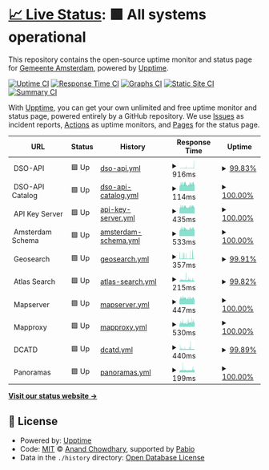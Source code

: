 # [📈 Live Status](https://amsterdam.github.io/amsterdam-uptime): <!--live status--> **🟩 All systems operational**

This repository contains the open-source uptime monitor and status page for [Gemeente Amsterdam](https://data.amsterdam.nl), powered by [Upptime](https://github.com/upptime/upptime).

[![Uptime CI](https://github.com/amsterdam/amsterdam-uptime/workflows/Uptime%20CI/badge.svg)](https://github.com/amsterdam/amsterdam-uptime/actions?query=workflow%3A%22Uptime+CI%22)
[![Response Time CI](https://github.com/amsterdam/amsterdam-uptime/workflows/Response%20Time%20CI/badge.svg)](https://github.com/amsterdam/amsterdam-uptime/actions?query=workflow%3A%22Response+Time+CI%22)
[![Graphs CI](https://github.com/amsterdam/amsterdam-uptime/workflows/Graphs%20CI/badge.svg)](https://github.com/amsterdam/amsterdam-uptime/actions?query=workflow%3A%22Graphs+CI%22)
[![Static Site CI](https://github.com/amsterdam/amsterdam-uptime/workflows/Static%20Site%20CI/badge.svg)](https://github.com/amsterdam/amsterdam-uptime/actions?query=workflow%3A%22Static+Site+CI%22)
[![Summary CI](https://github.com/amsterdam/amsterdam-uptime/workflows/Summary%20CI/badge.svg)](https://github.com/amsterdam/amsterdam-uptime/actions?query=workflow%3A%22Summary+CI%22)

With [Upptime](https://upptime.js.org), you can get your own unlimited and free uptime monitor and status page, powered entirely by a GitHub repository. We use [Issues](https://github.com/amsterdam/amsterdam-uptime/issues) as incident reports, [Actions](https://github.com/amsterdam/amsterdam-uptime/actions) as uptime monitors, and [Pages](https://amsterdam.github.io/amsterdam-uptime) for the status page.

<!--start: status pages-->
<!-- This summary is generated by Upptime (https://github.com/upptime/upptime) -->
<!-- Do not edit this manually, your changes will be overwritten -->
<!-- prettier-ignore -->
| URL | Status | History | Response Time | Uptime |
| --- | ------ | ------- | ------------- | ------ |
| <img alt="" src="https://icons.duckduckgo.com/ip3/null.ico" height="13"> DSO-API | 🟩 Up | [dso-api.yml](https://github.com/Amsterdam/amsterdam-uptime/commits/HEAD/history/dso-api.yml) | <details><summary><img alt="Response time graph" src="./graphs/dso-api/response-time-week.png" height="20"> 916ms</summary><br><a href="https://amsterdam.github.io/amsterdam-uptime/history/dso-api"><img alt="Response time 847" src="https://img.shields.io/endpoint?url=https%3A%2F%2Fraw.githubusercontent.com%2FAmsterdam%2Famsterdam-uptime%2FHEAD%2Fapi%2Fdso-api%2Fresponse-time.json"></a><br><a href="https://amsterdam.github.io/amsterdam-uptime/history/dso-api"><img alt="24-hour response time 2045" src="https://img.shields.io/endpoint?url=https%3A%2F%2Fraw.githubusercontent.com%2FAmsterdam%2Famsterdam-uptime%2FHEAD%2Fapi%2Fdso-api%2Fresponse-time-day.json"></a><br><a href="https://amsterdam.github.io/amsterdam-uptime/history/dso-api"><img alt="7-day response time 916" src="https://img.shields.io/endpoint?url=https%3A%2F%2Fraw.githubusercontent.com%2FAmsterdam%2Famsterdam-uptime%2FHEAD%2Fapi%2Fdso-api%2Fresponse-time-week.json"></a><br><a href="https://amsterdam.github.io/amsterdam-uptime/history/dso-api"><img alt="30-day response time 782" src="https://img.shields.io/endpoint?url=https%3A%2F%2Fraw.githubusercontent.com%2FAmsterdam%2Famsterdam-uptime%2FHEAD%2Fapi%2Fdso-api%2Fresponse-time-month.json"></a><br><a href="https://amsterdam.github.io/amsterdam-uptime/history/dso-api"><img alt="1-year response time 847" src="https://img.shields.io/endpoint?url=https%3A%2F%2Fraw.githubusercontent.com%2FAmsterdam%2Famsterdam-uptime%2FHEAD%2Fapi%2Fdso-api%2Fresponse-time-year.json"></a></details> | <details><summary><a href="https://amsterdam.github.io/amsterdam-uptime/history/dso-api">99.83%</a></summary><a href="https://amsterdam.github.io/amsterdam-uptime/history/dso-api"><img alt="All-time uptime 95.35%" src="https://img.shields.io/endpoint?url=https%3A%2F%2Fraw.githubusercontent.com%2FAmsterdam%2Famsterdam-uptime%2FHEAD%2Fapi%2Fdso-api%2Fuptime.json"></a><br><a href="https://amsterdam.github.io/amsterdam-uptime/history/dso-api"><img alt="24-hour uptime 99.56%" src="https://img.shields.io/endpoint?url=https%3A%2F%2Fraw.githubusercontent.com%2FAmsterdam%2Famsterdam-uptime%2FHEAD%2Fapi%2Fdso-api%2Fuptime-day.json"></a><br><a href="https://amsterdam.github.io/amsterdam-uptime/history/dso-api"><img alt="7-day uptime 99.83%" src="https://img.shields.io/endpoint?url=https%3A%2F%2Fraw.githubusercontent.com%2FAmsterdam%2Famsterdam-uptime%2FHEAD%2Fapi%2Fdso-api%2Fuptime-week.json"></a><br><a href="https://amsterdam.github.io/amsterdam-uptime/history/dso-api"><img alt="30-day uptime 99.92%" src="https://img.shields.io/endpoint?url=https%3A%2F%2Fraw.githubusercontent.com%2FAmsterdam%2Famsterdam-uptime%2FHEAD%2Fapi%2Fdso-api%2Fuptime-month.json"></a><br><a href="https://amsterdam.github.io/amsterdam-uptime/history/dso-api"><img alt="1-year uptime 95.35%" src="https://img.shields.io/endpoint?url=https%3A%2F%2Fraw.githubusercontent.com%2FAmsterdam%2Famsterdam-uptime%2FHEAD%2Fapi%2Fdso-api%2Fuptime-year.json"></a></details>
| <img alt="" src="https://icons.duckduckgo.com/ip3/null.ico" height="13"> DSO-API Catalog | 🟩 Up | [dso-api-catalog.yml](https://github.com/Amsterdam/amsterdam-uptime/commits/HEAD/history/dso-api-catalog.yml) | <details><summary><img alt="Response time graph" src="./graphs/dso-api-catalog/response-time-week.png" height="20"> 114ms</summary><br><a href="https://amsterdam.github.io/amsterdam-uptime/history/dso-api-catalog"><img alt="Response time 119" src="https://img.shields.io/endpoint?url=https%3A%2F%2Fraw.githubusercontent.com%2FAmsterdam%2Famsterdam-uptime%2FHEAD%2Fapi%2Fdso-api-catalog%2Fresponse-time.json"></a><br><a href="https://amsterdam.github.io/amsterdam-uptime/history/dso-api-catalog"><img alt="24-hour response time 127" src="https://img.shields.io/endpoint?url=https%3A%2F%2Fraw.githubusercontent.com%2FAmsterdam%2Famsterdam-uptime%2FHEAD%2Fapi%2Fdso-api-catalog%2Fresponse-time-day.json"></a><br><a href="https://amsterdam.github.io/amsterdam-uptime/history/dso-api-catalog"><img alt="7-day response time 114" src="https://img.shields.io/endpoint?url=https%3A%2F%2Fraw.githubusercontent.com%2FAmsterdam%2Famsterdam-uptime%2FHEAD%2Fapi%2Fdso-api-catalog%2Fresponse-time-week.json"></a><br><a href="https://amsterdam.github.io/amsterdam-uptime/history/dso-api-catalog"><img alt="30-day response time 115" src="https://img.shields.io/endpoint?url=https%3A%2F%2Fraw.githubusercontent.com%2FAmsterdam%2Famsterdam-uptime%2FHEAD%2Fapi%2Fdso-api-catalog%2Fresponse-time-month.json"></a><br><a href="https://amsterdam.github.io/amsterdam-uptime/history/dso-api-catalog"><img alt="1-year response time 119" src="https://img.shields.io/endpoint?url=https%3A%2F%2Fraw.githubusercontent.com%2FAmsterdam%2Famsterdam-uptime%2FHEAD%2Fapi%2Fdso-api-catalog%2Fresponse-time-year.json"></a></details> | <details><summary><a href="https://amsterdam.github.io/amsterdam-uptime/history/dso-api-catalog">100.00%</a></summary><a href="https://amsterdam.github.io/amsterdam-uptime/history/dso-api-catalog"><img alt="All-time uptime 98.87%" src="https://img.shields.io/endpoint?url=https%3A%2F%2Fraw.githubusercontent.com%2FAmsterdam%2Famsterdam-uptime%2FHEAD%2Fapi%2Fdso-api-catalog%2Fuptime.json"></a><br><a href="https://amsterdam.github.io/amsterdam-uptime/history/dso-api-catalog"><img alt="24-hour uptime 100.00%" src="https://img.shields.io/endpoint?url=https%3A%2F%2Fraw.githubusercontent.com%2FAmsterdam%2Famsterdam-uptime%2FHEAD%2Fapi%2Fdso-api-catalog%2Fuptime-day.json"></a><br><a href="https://amsterdam.github.io/amsterdam-uptime/history/dso-api-catalog"><img alt="7-day uptime 100.00%" src="https://img.shields.io/endpoint?url=https%3A%2F%2Fraw.githubusercontent.com%2FAmsterdam%2Famsterdam-uptime%2FHEAD%2Fapi%2Fdso-api-catalog%2Fuptime-week.json"></a><br><a href="https://amsterdam.github.io/amsterdam-uptime/history/dso-api-catalog"><img alt="30-day uptime 100.00%" src="https://img.shields.io/endpoint?url=https%3A%2F%2Fraw.githubusercontent.com%2FAmsterdam%2Famsterdam-uptime%2FHEAD%2Fapi%2Fdso-api-catalog%2Fuptime-month.json"></a><br><a href="https://amsterdam.github.io/amsterdam-uptime/history/dso-api-catalog"><img alt="1-year uptime 98.87%" src="https://img.shields.io/endpoint?url=https%3A%2F%2Fraw.githubusercontent.com%2FAmsterdam%2Famsterdam-uptime%2FHEAD%2Fapi%2Fdso-api-catalog%2Fuptime-year.json"></a></details>
| <img alt="" src="https://icons.duckduckgo.com/ip3/null.ico" height="13"> API Key Server | 🟩 Up | [api-key-server.yml](https://github.com/Amsterdam/amsterdam-uptime/commits/HEAD/history/api-key-server.yml) | <details><summary><img alt="Response time graph" src="./graphs/api-key-server/response-time-week.png" height="20"> 435ms</summary><br><a href="https://amsterdam.github.io/amsterdam-uptime/history/api-key-server"><img alt="Response time 458" src="https://img.shields.io/endpoint?url=https%3A%2F%2Fraw.githubusercontent.com%2FAmsterdam%2Famsterdam-uptime%2FHEAD%2Fapi%2Fapi-key-server%2Fresponse-time.json"></a><br><a href="https://amsterdam.github.io/amsterdam-uptime/history/api-key-server"><img alt="24-hour response time 465" src="https://img.shields.io/endpoint?url=https%3A%2F%2Fraw.githubusercontent.com%2FAmsterdam%2Famsterdam-uptime%2FHEAD%2Fapi%2Fapi-key-server%2Fresponse-time-day.json"></a><br><a href="https://amsterdam.github.io/amsterdam-uptime/history/api-key-server"><img alt="7-day response time 435" src="https://img.shields.io/endpoint?url=https%3A%2F%2Fraw.githubusercontent.com%2FAmsterdam%2Famsterdam-uptime%2FHEAD%2Fapi%2Fapi-key-server%2Fresponse-time-week.json"></a><br><a href="https://amsterdam.github.io/amsterdam-uptime/history/api-key-server"><img alt="30-day response time 446" src="https://img.shields.io/endpoint?url=https%3A%2F%2Fraw.githubusercontent.com%2FAmsterdam%2Famsterdam-uptime%2FHEAD%2Fapi%2Fapi-key-server%2Fresponse-time-month.json"></a><br><a href="https://amsterdam.github.io/amsterdam-uptime/history/api-key-server"><img alt="1-year response time 458" src="https://img.shields.io/endpoint?url=https%3A%2F%2Fraw.githubusercontent.com%2FAmsterdam%2Famsterdam-uptime%2FHEAD%2Fapi%2Fapi-key-server%2Fresponse-time-year.json"></a></details> | <details><summary><a href="https://amsterdam.github.io/amsterdam-uptime/history/api-key-server">100.00%</a></summary><a href="https://amsterdam.github.io/amsterdam-uptime/history/api-key-server"><img alt="All-time uptime 90.48%" src="https://img.shields.io/endpoint?url=https%3A%2F%2Fraw.githubusercontent.com%2FAmsterdam%2Famsterdam-uptime%2FHEAD%2Fapi%2Fapi-key-server%2Fuptime.json"></a><br><a href="https://amsterdam.github.io/amsterdam-uptime/history/api-key-server"><img alt="24-hour uptime 100.00%" src="https://img.shields.io/endpoint?url=https%3A%2F%2Fraw.githubusercontent.com%2FAmsterdam%2Famsterdam-uptime%2FHEAD%2Fapi%2Fapi-key-server%2Fuptime-day.json"></a><br><a href="https://amsterdam.github.io/amsterdam-uptime/history/api-key-server"><img alt="7-day uptime 100.00%" src="https://img.shields.io/endpoint?url=https%3A%2F%2Fraw.githubusercontent.com%2FAmsterdam%2Famsterdam-uptime%2FHEAD%2Fapi%2Fapi-key-server%2Fuptime-week.json"></a><br><a href="https://amsterdam.github.io/amsterdam-uptime/history/api-key-server"><img alt="30-day uptime 100.00%" src="https://img.shields.io/endpoint?url=https%3A%2F%2Fraw.githubusercontent.com%2FAmsterdam%2Famsterdam-uptime%2FHEAD%2Fapi%2Fapi-key-server%2Fuptime-month.json"></a><br><a href="https://amsterdam.github.io/amsterdam-uptime/history/api-key-server"><img alt="1-year uptime 90.48%" src="https://img.shields.io/endpoint?url=https%3A%2F%2Fraw.githubusercontent.com%2FAmsterdam%2Famsterdam-uptime%2FHEAD%2Fapi%2Fapi-key-server%2Fuptime-year.json"></a></details>
| <img alt="" src="https://icons.duckduckgo.com/ip3/null.ico" height="13"> Amsterdam Schema | 🟩 Up | [amsterdam-schema.yml](https://github.com/Amsterdam/amsterdam-uptime/commits/HEAD/history/amsterdam-schema.yml) | <details><summary><img alt="Response time graph" src="./graphs/amsterdam-schema/response-time-week.png" height="20"> 533ms</summary><br><a href="https://amsterdam.github.io/amsterdam-uptime/history/amsterdam-schema"><img alt="Response time 570" src="https://img.shields.io/endpoint?url=https%3A%2F%2Fraw.githubusercontent.com%2FAmsterdam%2Famsterdam-uptime%2FHEAD%2Fapi%2Famsterdam-schema%2Fresponse-time.json"></a><br><a href="https://amsterdam.github.io/amsterdam-uptime/history/amsterdam-schema"><img alt="24-hour response time 582" src="https://img.shields.io/endpoint?url=https%3A%2F%2Fraw.githubusercontent.com%2FAmsterdam%2Famsterdam-uptime%2FHEAD%2Fapi%2Famsterdam-schema%2Fresponse-time-day.json"></a><br><a href="https://amsterdam.github.io/amsterdam-uptime/history/amsterdam-schema"><img alt="7-day response time 533" src="https://img.shields.io/endpoint?url=https%3A%2F%2Fraw.githubusercontent.com%2FAmsterdam%2Famsterdam-uptime%2FHEAD%2Fapi%2Famsterdam-schema%2Fresponse-time-week.json"></a><br><a href="https://amsterdam.github.io/amsterdam-uptime/history/amsterdam-schema"><img alt="30-day response time 545" src="https://img.shields.io/endpoint?url=https%3A%2F%2Fraw.githubusercontent.com%2FAmsterdam%2Famsterdam-uptime%2FHEAD%2Fapi%2Famsterdam-schema%2Fresponse-time-month.json"></a><br><a href="https://amsterdam.github.io/amsterdam-uptime/history/amsterdam-schema"><img alt="1-year response time 570" src="https://img.shields.io/endpoint?url=https%3A%2F%2Fraw.githubusercontent.com%2FAmsterdam%2Famsterdam-uptime%2FHEAD%2Fapi%2Famsterdam-schema%2Fresponse-time-year.json"></a></details> | <details><summary><a href="https://amsterdam.github.io/amsterdam-uptime/history/amsterdam-schema">100.00%</a></summary><a href="https://amsterdam.github.io/amsterdam-uptime/history/amsterdam-schema"><img alt="All-time uptime 99.99%" src="https://img.shields.io/endpoint?url=https%3A%2F%2Fraw.githubusercontent.com%2FAmsterdam%2Famsterdam-uptime%2FHEAD%2Fapi%2Famsterdam-schema%2Fuptime.json"></a><br><a href="https://amsterdam.github.io/amsterdam-uptime/history/amsterdam-schema"><img alt="24-hour uptime 100.00%" src="https://img.shields.io/endpoint?url=https%3A%2F%2Fraw.githubusercontent.com%2FAmsterdam%2Famsterdam-uptime%2FHEAD%2Fapi%2Famsterdam-schema%2Fuptime-day.json"></a><br><a href="https://amsterdam.github.io/amsterdam-uptime/history/amsterdam-schema"><img alt="7-day uptime 100.00%" src="https://img.shields.io/endpoint?url=https%3A%2F%2Fraw.githubusercontent.com%2FAmsterdam%2Famsterdam-uptime%2FHEAD%2Fapi%2Famsterdam-schema%2Fuptime-week.json"></a><br><a href="https://amsterdam.github.io/amsterdam-uptime/history/amsterdam-schema"><img alt="30-day uptime 99.99%" src="https://img.shields.io/endpoint?url=https%3A%2F%2Fraw.githubusercontent.com%2FAmsterdam%2Famsterdam-uptime%2FHEAD%2Fapi%2Famsterdam-schema%2Fuptime-month.json"></a><br><a href="https://amsterdam.github.io/amsterdam-uptime/history/amsterdam-schema"><img alt="1-year uptime 99.99%" src="https://img.shields.io/endpoint?url=https%3A%2F%2Fraw.githubusercontent.com%2FAmsterdam%2Famsterdam-uptime%2FHEAD%2Fapi%2Famsterdam-schema%2Fuptime-year.json"></a></details>
| <img alt="" src="https://icons.duckduckgo.com/ip3/null.ico" height="13"> Geosearch | 🟩 Up | [geosearch.yml](https://github.com/Amsterdam/amsterdam-uptime/commits/HEAD/history/geosearch.yml) | <details><summary><img alt="Response time graph" src="./graphs/geosearch/response-time-week.png" height="20"> 357ms</summary><br><a href="https://amsterdam.github.io/amsterdam-uptime/history/geosearch"><img alt="Response time 392" src="https://img.shields.io/endpoint?url=https%3A%2F%2Fraw.githubusercontent.com%2FAmsterdam%2Famsterdam-uptime%2FHEAD%2Fapi%2Fgeosearch%2Fresponse-time.json"></a><br><a href="https://amsterdam.github.io/amsterdam-uptime/history/geosearch"><img alt="24-hour response time 559" src="https://img.shields.io/endpoint?url=https%3A%2F%2Fraw.githubusercontent.com%2FAmsterdam%2Famsterdam-uptime%2FHEAD%2Fapi%2Fgeosearch%2Fresponse-time-day.json"></a><br><a href="https://amsterdam.github.io/amsterdam-uptime/history/geosearch"><img alt="7-day response time 357" src="https://img.shields.io/endpoint?url=https%3A%2F%2Fraw.githubusercontent.com%2FAmsterdam%2Famsterdam-uptime%2FHEAD%2Fapi%2Fgeosearch%2Fresponse-time-week.json"></a><br><a href="https://amsterdam.github.io/amsterdam-uptime/history/geosearch"><img alt="30-day response time 377" src="https://img.shields.io/endpoint?url=https%3A%2F%2Fraw.githubusercontent.com%2FAmsterdam%2Famsterdam-uptime%2FHEAD%2Fapi%2Fgeosearch%2Fresponse-time-month.json"></a><br><a href="https://amsterdam.github.io/amsterdam-uptime/history/geosearch"><img alt="1-year response time 392" src="https://img.shields.io/endpoint?url=https%3A%2F%2Fraw.githubusercontent.com%2FAmsterdam%2Famsterdam-uptime%2FHEAD%2Fapi%2Fgeosearch%2Fresponse-time-year.json"></a></details> | <details><summary><a href="https://amsterdam.github.io/amsterdam-uptime/history/geosearch">99.91%</a></summary><a href="https://amsterdam.github.io/amsterdam-uptime/history/geosearch"><img alt="All-time uptime 98.28%" src="https://img.shields.io/endpoint?url=https%3A%2F%2Fraw.githubusercontent.com%2FAmsterdam%2Famsterdam-uptime%2FHEAD%2Fapi%2Fgeosearch%2Fuptime.json"></a><br><a href="https://amsterdam.github.io/amsterdam-uptime/history/geosearch"><img alt="24-hour uptime 99.34%" src="https://img.shields.io/endpoint?url=https%3A%2F%2Fraw.githubusercontent.com%2FAmsterdam%2Famsterdam-uptime%2FHEAD%2Fapi%2Fgeosearch%2Fuptime-day.json"></a><br><a href="https://amsterdam.github.io/amsterdam-uptime/history/geosearch"><img alt="7-day uptime 99.91%" src="https://img.shields.io/endpoint?url=https%3A%2F%2Fraw.githubusercontent.com%2FAmsterdam%2Famsterdam-uptime%2FHEAD%2Fapi%2Fgeosearch%2Fuptime-week.json"></a><br><a href="https://amsterdam.github.io/amsterdam-uptime/history/geosearch"><img alt="30-day uptime 99.92%" src="https://img.shields.io/endpoint?url=https%3A%2F%2Fraw.githubusercontent.com%2FAmsterdam%2Famsterdam-uptime%2FHEAD%2Fapi%2Fgeosearch%2Fuptime-month.json"></a><br><a href="https://amsterdam.github.io/amsterdam-uptime/history/geosearch"><img alt="1-year uptime 98.28%" src="https://img.shields.io/endpoint?url=https%3A%2F%2Fraw.githubusercontent.com%2FAmsterdam%2Famsterdam-uptime%2FHEAD%2Fapi%2Fgeosearch%2Fuptime-year.json"></a></details>
| <img alt="" src="https://icons.duckduckgo.com/ip3/null.ico" height="13"> Atlas Search | 🟩 Up | [atlas-search.yml](https://github.com/Amsterdam/amsterdam-uptime/commits/HEAD/history/atlas-search.yml) | <details><summary><img alt="Response time graph" src="./graphs/atlas-search/response-time-week.png" height="20"> 215ms</summary><br><a href="https://amsterdam.github.io/amsterdam-uptime/history/atlas-search"><img alt="Response time 170" src="https://img.shields.io/endpoint?url=https%3A%2F%2Fraw.githubusercontent.com%2FAmsterdam%2Famsterdam-uptime%2FHEAD%2Fapi%2Fatlas-search%2Fresponse-time.json"></a><br><a href="https://amsterdam.github.io/amsterdam-uptime/history/atlas-search"><img alt="24-hour response time 196" src="https://img.shields.io/endpoint?url=https%3A%2F%2Fraw.githubusercontent.com%2FAmsterdam%2Famsterdam-uptime%2FHEAD%2Fapi%2Fatlas-search%2Fresponse-time-day.json"></a><br><a href="https://amsterdam.github.io/amsterdam-uptime/history/atlas-search"><img alt="7-day response time 215" src="https://img.shields.io/endpoint?url=https%3A%2F%2Fraw.githubusercontent.com%2FAmsterdam%2Famsterdam-uptime%2FHEAD%2Fapi%2Fatlas-search%2Fresponse-time-week.json"></a><br><a href="https://amsterdam.github.io/amsterdam-uptime/history/atlas-search"><img alt="30-day response time 185" src="https://img.shields.io/endpoint?url=https%3A%2F%2Fraw.githubusercontent.com%2FAmsterdam%2Famsterdam-uptime%2FHEAD%2Fapi%2Fatlas-search%2Fresponse-time-month.json"></a><br><a href="https://amsterdam.github.io/amsterdam-uptime/history/atlas-search"><img alt="1-year response time 170" src="https://img.shields.io/endpoint?url=https%3A%2F%2Fraw.githubusercontent.com%2FAmsterdam%2Famsterdam-uptime%2FHEAD%2Fapi%2Fatlas-search%2Fresponse-time-year.json"></a></details> | <details><summary><a href="https://amsterdam.github.io/amsterdam-uptime/history/atlas-search">99.82%</a></summary><a href="https://amsterdam.github.io/amsterdam-uptime/history/atlas-search"><img alt="All-time uptime 99.97%" src="https://img.shields.io/endpoint?url=https%3A%2F%2Fraw.githubusercontent.com%2FAmsterdam%2Famsterdam-uptime%2FHEAD%2Fapi%2Fatlas-search%2Fuptime.json"></a><br><a href="https://amsterdam.github.io/amsterdam-uptime/history/atlas-search"><img alt="24-hour uptime 100.00%" src="https://img.shields.io/endpoint?url=https%3A%2F%2Fraw.githubusercontent.com%2FAmsterdam%2Famsterdam-uptime%2FHEAD%2Fapi%2Fatlas-search%2Fuptime-day.json"></a><br><a href="https://amsterdam.github.io/amsterdam-uptime/history/atlas-search"><img alt="7-day uptime 99.82%" src="https://img.shields.io/endpoint?url=https%3A%2F%2Fraw.githubusercontent.com%2FAmsterdam%2Famsterdam-uptime%2FHEAD%2Fapi%2Fatlas-search%2Fuptime-week.json"></a><br><a href="https://amsterdam.github.io/amsterdam-uptime/history/atlas-search"><img alt="30-day uptime 99.94%" src="https://img.shields.io/endpoint?url=https%3A%2F%2Fraw.githubusercontent.com%2FAmsterdam%2Famsterdam-uptime%2FHEAD%2Fapi%2Fatlas-search%2Fuptime-month.json"></a><br><a href="https://amsterdam.github.io/amsterdam-uptime/history/atlas-search"><img alt="1-year uptime 99.97%" src="https://img.shields.io/endpoint?url=https%3A%2F%2Fraw.githubusercontent.com%2FAmsterdam%2Famsterdam-uptime%2FHEAD%2Fapi%2Fatlas-search%2Fuptime-year.json"></a></details>
| <img alt="" src="https://icons.duckduckgo.com/ip3/null.ico" height="13"> Mapserver | 🟩 Up | [mapserver.yml](https://github.com/Amsterdam/amsterdam-uptime/commits/HEAD/history/mapserver.yml) | <details><summary><img alt="Response time graph" src="./graphs/mapserver/response-time-week.png" height="20"> 447ms</summary><br><a href="https://amsterdam.github.io/amsterdam-uptime/history/mapserver"><img alt="Response time 465" src="https://img.shields.io/endpoint?url=https%3A%2F%2Fraw.githubusercontent.com%2FAmsterdam%2Famsterdam-uptime%2FHEAD%2Fapi%2Fmapserver%2Fresponse-time.json"></a><br><a href="https://amsterdam.github.io/amsterdam-uptime/history/mapserver"><img alt="24-hour response time 475" src="https://img.shields.io/endpoint?url=https%3A%2F%2Fraw.githubusercontent.com%2FAmsterdam%2Famsterdam-uptime%2FHEAD%2Fapi%2Fmapserver%2Fresponse-time-day.json"></a><br><a href="https://amsterdam.github.io/amsterdam-uptime/history/mapserver"><img alt="7-day response time 447" src="https://img.shields.io/endpoint?url=https%3A%2F%2Fraw.githubusercontent.com%2FAmsterdam%2Famsterdam-uptime%2FHEAD%2Fapi%2Fmapserver%2Fresponse-time-week.json"></a><br><a href="https://amsterdam.github.io/amsterdam-uptime/history/mapserver"><img alt="30-day response time 449" src="https://img.shields.io/endpoint?url=https%3A%2F%2Fraw.githubusercontent.com%2FAmsterdam%2Famsterdam-uptime%2FHEAD%2Fapi%2Fmapserver%2Fresponse-time-month.json"></a><br><a href="https://amsterdam.github.io/amsterdam-uptime/history/mapserver"><img alt="1-year response time 465" src="https://img.shields.io/endpoint?url=https%3A%2F%2Fraw.githubusercontent.com%2FAmsterdam%2Famsterdam-uptime%2FHEAD%2Fapi%2Fmapserver%2Fresponse-time-year.json"></a></details> | <details><summary><a href="https://amsterdam.github.io/amsterdam-uptime/history/mapserver">100.00%</a></summary><a href="https://amsterdam.github.io/amsterdam-uptime/history/mapserver"><img alt="All-time uptime 98.87%" src="https://img.shields.io/endpoint?url=https%3A%2F%2Fraw.githubusercontent.com%2FAmsterdam%2Famsterdam-uptime%2FHEAD%2Fapi%2Fmapserver%2Fuptime.json"></a><br><a href="https://amsterdam.github.io/amsterdam-uptime/history/mapserver"><img alt="24-hour uptime 100.00%" src="https://img.shields.io/endpoint?url=https%3A%2F%2Fraw.githubusercontent.com%2FAmsterdam%2Famsterdam-uptime%2FHEAD%2Fapi%2Fmapserver%2Fuptime-day.json"></a><br><a href="https://amsterdam.github.io/amsterdam-uptime/history/mapserver"><img alt="7-day uptime 100.00%" src="https://img.shields.io/endpoint?url=https%3A%2F%2Fraw.githubusercontent.com%2FAmsterdam%2Famsterdam-uptime%2FHEAD%2Fapi%2Fmapserver%2Fuptime-week.json"></a><br><a href="https://amsterdam.github.io/amsterdam-uptime/history/mapserver"><img alt="30-day uptime 100.00%" src="https://img.shields.io/endpoint?url=https%3A%2F%2Fraw.githubusercontent.com%2FAmsterdam%2Famsterdam-uptime%2FHEAD%2Fapi%2Fmapserver%2Fuptime-month.json"></a><br><a href="https://amsterdam.github.io/amsterdam-uptime/history/mapserver"><img alt="1-year uptime 98.87%" src="https://img.shields.io/endpoint?url=https%3A%2F%2Fraw.githubusercontent.com%2FAmsterdam%2Famsterdam-uptime%2FHEAD%2Fapi%2Fmapserver%2Fuptime-year.json"></a></details>
| <img alt="" src="https://icons.duckduckgo.com/ip3/null.ico" height="13"> Mapproxy | 🟩 Up | [mapproxy.yml](https://github.com/Amsterdam/amsterdam-uptime/commits/HEAD/history/mapproxy.yml) | <details><summary><img alt="Response time graph" src="./graphs/mapproxy/response-time-week.png" height="20"> 530ms</summary><br><a href="https://amsterdam.github.io/amsterdam-uptime/history/mapproxy"><img alt="Response time 541" src="https://img.shields.io/endpoint?url=https%3A%2F%2Fraw.githubusercontent.com%2FAmsterdam%2Famsterdam-uptime%2FHEAD%2Fapi%2Fmapproxy%2Fresponse-time.json"></a><br><a href="https://amsterdam.github.io/amsterdam-uptime/history/mapproxy"><img alt="24-hour response time 666" src="https://img.shields.io/endpoint?url=https%3A%2F%2Fraw.githubusercontent.com%2FAmsterdam%2Famsterdam-uptime%2FHEAD%2Fapi%2Fmapproxy%2Fresponse-time-day.json"></a><br><a href="https://amsterdam.github.io/amsterdam-uptime/history/mapproxy"><img alt="7-day response time 530" src="https://img.shields.io/endpoint?url=https%3A%2F%2Fraw.githubusercontent.com%2FAmsterdam%2Famsterdam-uptime%2FHEAD%2Fapi%2Fmapproxy%2Fresponse-time-week.json"></a><br><a href="https://amsterdam.github.io/amsterdam-uptime/history/mapproxy"><img alt="30-day response time 534" src="https://img.shields.io/endpoint?url=https%3A%2F%2Fraw.githubusercontent.com%2FAmsterdam%2Famsterdam-uptime%2FHEAD%2Fapi%2Fmapproxy%2Fresponse-time-month.json"></a><br><a href="https://amsterdam.github.io/amsterdam-uptime/history/mapproxy"><img alt="1-year response time 541" src="https://img.shields.io/endpoint?url=https%3A%2F%2Fraw.githubusercontent.com%2FAmsterdam%2Famsterdam-uptime%2FHEAD%2Fapi%2Fmapproxy%2Fresponse-time-year.json"></a></details> | <details><summary><a href="https://amsterdam.github.io/amsterdam-uptime/history/mapproxy">100.00%</a></summary><a href="https://amsterdam.github.io/amsterdam-uptime/history/mapproxy"><img alt="All-time uptime 100.00%" src="https://img.shields.io/endpoint?url=https%3A%2F%2Fraw.githubusercontent.com%2FAmsterdam%2Famsterdam-uptime%2FHEAD%2Fapi%2Fmapproxy%2Fuptime.json"></a><br><a href="https://amsterdam.github.io/amsterdam-uptime/history/mapproxy"><img alt="24-hour uptime 100.00%" src="https://img.shields.io/endpoint?url=https%3A%2F%2Fraw.githubusercontent.com%2FAmsterdam%2Famsterdam-uptime%2FHEAD%2Fapi%2Fmapproxy%2Fuptime-day.json"></a><br><a href="https://amsterdam.github.io/amsterdam-uptime/history/mapproxy"><img alt="7-day uptime 100.00%" src="https://img.shields.io/endpoint?url=https%3A%2F%2Fraw.githubusercontent.com%2FAmsterdam%2Famsterdam-uptime%2FHEAD%2Fapi%2Fmapproxy%2Fuptime-week.json"></a><br><a href="https://amsterdam.github.io/amsterdam-uptime/history/mapproxy"><img alt="30-day uptime 100.00%" src="https://img.shields.io/endpoint?url=https%3A%2F%2Fraw.githubusercontent.com%2FAmsterdam%2Famsterdam-uptime%2FHEAD%2Fapi%2Fmapproxy%2Fuptime-month.json"></a><br><a href="https://amsterdam.github.io/amsterdam-uptime/history/mapproxy"><img alt="1-year uptime 100.00%" src="https://img.shields.io/endpoint?url=https%3A%2F%2Fraw.githubusercontent.com%2FAmsterdam%2Famsterdam-uptime%2FHEAD%2Fapi%2Fmapproxy%2Fuptime-year.json"></a></details>
| <img alt="" src="https://icons.duckduckgo.com/ip3/null.ico" height="13"> DCATD | 🟩 Up | [dcatd.yml](https://github.com/Amsterdam/amsterdam-uptime/commits/HEAD/history/dcatd.yml) | <details><summary><img alt="Response time graph" src="./graphs/dcatd/response-time-week.png" height="20"> 440ms</summary><br><a href="https://amsterdam.github.io/amsterdam-uptime/history/dcatd"><img alt="Response time 521" src="https://img.shields.io/endpoint?url=https%3A%2F%2Fraw.githubusercontent.com%2FAmsterdam%2Famsterdam-uptime%2FHEAD%2Fapi%2Fdcatd%2Fresponse-time.json"></a><br><a href="https://amsterdam.github.io/amsterdam-uptime/history/dcatd"><img alt="24-hour response time 353" src="https://img.shields.io/endpoint?url=https%3A%2F%2Fraw.githubusercontent.com%2FAmsterdam%2Famsterdam-uptime%2FHEAD%2Fapi%2Fdcatd%2Fresponse-time-day.json"></a><br><a href="https://amsterdam.github.io/amsterdam-uptime/history/dcatd"><img alt="7-day response time 440" src="https://img.shields.io/endpoint?url=https%3A%2F%2Fraw.githubusercontent.com%2FAmsterdam%2Famsterdam-uptime%2FHEAD%2Fapi%2Fdcatd%2Fresponse-time-week.json"></a><br><a href="https://amsterdam.github.io/amsterdam-uptime/history/dcatd"><img alt="30-day response time 509" src="https://img.shields.io/endpoint?url=https%3A%2F%2Fraw.githubusercontent.com%2FAmsterdam%2Famsterdam-uptime%2FHEAD%2Fapi%2Fdcatd%2Fresponse-time-month.json"></a><br><a href="https://amsterdam.github.io/amsterdam-uptime/history/dcatd"><img alt="1-year response time 521" src="https://img.shields.io/endpoint?url=https%3A%2F%2Fraw.githubusercontent.com%2FAmsterdam%2Famsterdam-uptime%2FHEAD%2Fapi%2Fdcatd%2Fresponse-time-year.json"></a></details> | <details><summary><a href="https://amsterdam.github.io/amsterdam-uptime/history/dcatd">99.89%</a></summary><a href="https://amsterdam.github.io/amsterdam-uptime/history/dcatd"><img alt="All-time uptime 94.40%" src="https://img.shields.io/endpoint?url=https%3A%2F%2Fraw.githubusercontent.com%2FAmsterdam%2Famsterdam-uptime%2FHEAD%2Fapi%2Fdcatd%2Fuptime.json"></a><br><a href="https://amsterdam.github.io/amsterdam-uptime/history/dcatd"><img alt="24-hour uptime 99.61%" src="https://img.shields.io/endpoint?url=https%3A%2F%2Fraw.githubusercontent.com%2FAmsterdam%2Famsterdam-uptime%2FHEAD%2Fapi%2Fdcatd%2Fuptime-day.json"></a><br><a href="https://amsterdam.github.io/amsterdam-uptime/history/dcatd"><img alt="7-day uptime 99.89%" src="https://img.shields.io/endpoint?url=https%3A%2F%2Fraw.githubusercontent.com%2FAmsterdam%2Famsterdam-uptime%2FHEAD%2Fapi%2Fdcatd%2Fuptime-week.json"></a><br><a href="https://amsterdam.github.io/amsterdam-uptime/history/dcatd"><img alt="30-day uptime 99.57%" src="https://img.shields.io/endpoint?url=https%3A%2F%2Fraw.githubusercontent.com%2FAmsterdam%2Famsterdam-uptime%2FHEAD%2Fapi%2Fdcatd%2Fuptime-month.json"></a><br><a href="https://amsterdam.github.io/amsterdam-uptime/history/dcatd"><img alt="1-year uptime 94.40%" src="https://img.shields.io/endpoint?url=https%3A%2F%2Fraw.githubusercontent.com%2FAmsterdam%2Famsterdam-uptime%2FHEAD%2Fapi%2Fdcatd%2Fuptime-year.json"></a></details>
| <img alt="" src="https://icons.duckduckgo.com/ip3/null.ico" height="13"> Panoramas | 🟩 Up | [panoramas.yml](https://github.com/Amsterdam/amsterdam-uptime/commits/HEAD/history/panoramas.yml) | <details><summary><img alt="Response time graph" src="./graphs/panoramas/response-time-week.png" height="20"> 199ms</summary><br><a href="https://amsterdam.github.io/amsterdam-uptime/history/panoramas"><img alt="Response time 661" src="https://img.shields.io/endpoint?url=https%3A%2F%2Fraw.githubusercontent.com%2FAmsterdam%2Famsterdam-uptime%2FHEAD%2Fapi%2Fpanoramas%2Fresponse-time.json"></a><br><a href="https://amsterdam.github.io/amsterdam-uptime/history/panoramas"><img alt="24-hour response time 239" src="https://img.shields.io/endpoint?url=https%3A%2F%2Fraw.githubusercontent.com%2FAmsterdam%2Famsterdam-uptime%2FHEAD%2Fapi%2Fpanoramas%2Fresponse-time-day.json"></a><br><a href="https://amsterdam.github.io/amsterdam-uptime/history/panoramas"><img alt="7-day response time 199" src="https://img.shields.io/endpoint?url=https%3A%2F%2Fraw.githubusercontent.com%2FAmsterdam%2Famsterdam-uptime%2FHEAD%2Fapi%2Fpanoramas%2Fresponse-time-week.json"></a><br><a href="https://amsterdam.github.io/amsterdam-uptime/history/panoramas"><img alt="30-day response time 193" src="https://img.shields.io/endpoint?url=https%3A%2F%2Fraw.githubusercontent.com%2FAmsterdam%2Famsterdam-uptime%2FHEAD%2Fapi%2Fpanoramas%2Fresponse-time-month.json"></a><br><a href="https://amsterdam.github.io/amsterdam-uptime/history/panoramas"><img alt="1-year response time 661" src="https://img.shields.io/endpoint?url=https%3A%2F%2Fraw.githubusercontent.com%2FAmsterdam%2Famsterdam-uptime%2FHEAD%2Fapi%2Fpanoramas%2Fresponse-time-year.json"></a></details> | <details><summary><a href="https://amsterdam.github.io/amsterdam-uptime/history/panoramas">100.00%</a></summary><a href="https://amsterdam.github.io/amsterdam-uptime/history/panoramas"><img alt="All-time uptime 98.18%" src="https://img.shields.io/endpoint?url=https%3A%2F%2Fraw.githubusercontent.com%2FAmsterdam%2Famsterdam-uptime%2FHEAD%2Fapi%2Fpanoramas%2Fuptime.json"></a><br><a href="https://amsterdam.github.io/amsterdam-uptime/history/panoramas"><img alt="24-hour uptime 100.00%" src="https://img.shields.io/endpoint?url=https%3A%2F%2Fraw.githubusercontent.com%2FAmsterdam%2Famsterdam-uptime%2FHEAD%2Fapi%2Fpanoramas%2Fuptime-day.json"></a><br><a href="https://amsterdam.github.io/amsterdam-uptime/history/panoramas"><img alt="7-day uptime 100.00%" src="https://img.shields.io/endpoint?url=https%3A%2F%2Fraw.githubusercontent.com%2FAmsterdam%2Famsterdam-uptime%2FHEAD%2Fapi%2Fpanoramas%2Fuptime-week.json"></a><br><a href="https://amsterdam.github.io/amsterdam-uptime/history/panoramas"><img alt="30-day uptime 100.00%" src="https://img.shields.io/endpoint?url=https%3A%2F%2Fraw.githubusercontent.com%2FAmsterdam%2Famsterdam-uptime%2FHEAD%2Fapi%2Fpanoramas%2Fuptime-month.json"></a><br><a href="https://amsterdam.github.io/amsterdam-uptime/history/panoramas"><img alt="1-year uptime 98.18%" src="https://img.shields.io/endpoint?url=https%3A%2F%2Fraw.githubusercontent.com%2FAmsterdam%2Famsterdam-uptime%2FHEAD%2Fapi%2Fpanoramas%2Fuptime-year.json"></a></details>

<!--end: status pages-->

[**Visit our status website →**](https://amsterdam.github.io/amsterdam-uptime)

## 📄 License

- Powered by: [Upptime](https://github.com/upptime/upptime)
- Code: [MIT](./LICENSE) © [Anand Chowdhary](https://anandchowdhary.com), supported by [Pabio](https://pabio.com)
- Data in the `./history` directory: [Open Database License](https://opendatacommons.org/licenses/odbl/1-0/)
